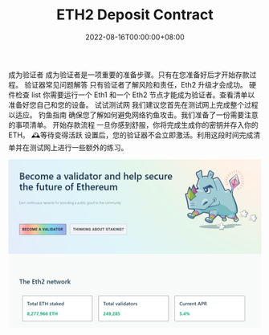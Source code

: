 ﻿---
title: "ETH2 Deposit Contract"
description: "成为验证者并帮助保护以太坊的未来
为社区提供公共产品，获得持续奖励。"
date: 2022-08-16T00:00:00+08:00
lastmod: 2022-08-16T00:00:00+08:00
draft: false
authors: ["boogArno"]
featuredImage: "eth2-deposit-contract.png"
tags: ["DeFi","ETH2 Deposit Contract"]
categories: ["nfts"]
nfts: ["DeFi"]
blockchain: "ETH"
website: "https://launchpad.ethereum.org/en"
twitter: "https://twitter.com/ethereum?lang=en"
discord: ""
telegram: ""
github: ""
youtube: ""
twitch: ""
facebook: ""
instagram: ""
reddit: ""
medium: ""
steam: ""
gitbook: ""
googleplay: ""
appstore: ""
status: "Live"
weight: 
lightgallery: true
toc: true
pinned: false
recommend: false
recommend1: false
---
成为验证者
成为验证者是一项重要的准备步骤。只有在您准备好后才开始存款过程。
验证器常见问题解答
只有验证者了解风险和责任，Eth2 升级才会成功。
硬件检查
list 你需要运行一个 Eth1 和一个 Eth2 节点才能成为验证者。查看清单以准备好您自己和您的设备。
试试测试网
我们建议您首先在测试网上完成整个过程以适应。
钓鱼指南
确保您了解如何避免网络钓鱼攻击。我们准备了一份需要注意的事项清单。
开始存款流程
一旦你感到舒服，你将完成生成你的密钥并存入你的 ETH。
🕰等待变得活跃
设置后，您的验证器不会立即激活。利用这段时间完成清单并在测试网上进行一些额外的练习。

![eth2depositcontract-dapp-defi-ethereum-image1_829e3b7c49c028d6df32ae2ec52b2c37](eth2depositcontract-dapp-defi-ethereum-image1_829e3b7c49c028d6df32ae2ec52b2c37.png)
